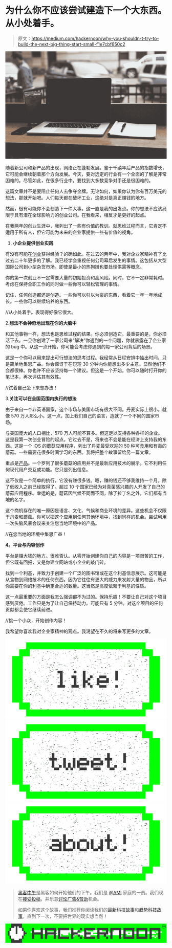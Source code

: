 # 为什么你不应该尝试建造下一个大东西。从小处着手。

> 原文：<https://medium.com/hackernoon/why-you-shouldn-t-try-to-build-the-next-big-thing-start-small-f1e7cbf650c2>

![](img/eb2c6afca34aaf867481efba1b2c816d.png)

随着新公司和新产品的出现，网络正在蓬勃发展。鉴于千禧年后产品的指数增长，它可能会继续朝着那个方向发展。今天，要对选定的行业有一个全面的了解是非常困难的。尽管如此，在很多行业中，要找到大多数竞争对手还是很困难的。

这篇文章并不是要阻止任何人去争夺金牌。无论如何，如果你认为你有百万美元的想法，那就开始吧。人们每天都在破坏工业，这绝对是真正赚钱的地方。

然而，很有可能你不会创造下一件大事。这一直是我的出发点。你的想法不应该局限于具有潜在全球影响力的创业公司。在我看来，相反才是更好的起点。

在我两年的创业生涯中，我列出了一些有价值的教训。就思维过程而言，它肯定不适用于所有人，但它可能为未来的企业家提供一些有价值的视角。

1.  **小企业提供创业实践**

有没有可能在[创业](https://hackernoon.com/tagged/entrepreneurship)获得经验？的确如此。在过去的两年中，我对企业家精神有了比过去二十年更多的了解。我已经学会重视任何公司幕后发生的事情。这包括从大型国际公司到小型杂货市场。即使是最小的热狗摊也要处理供需等概念。

你的第一次创业不一定需要大量的初始投资和高风险。同时，它不一定非常耗时。考虑在保持全职工作的同时做一些你可以轻松管理的事情。

记住，任何创造都还是创造。一些你可以引以为豪的东西，看着它一年一年地成长。一些你可以继续培养的东西。

//从小处着手。表现得好像它很大。

2.**想法不会神奇地出现在你的大脑中**

和其他事物一样，想法也是思维过程的结果。你必须创造它。最重要的是，你必须活下去。一旦你创建了一家公司来“解决”你遇到的一个问题，你就暴露在了企业家的 bug 中。从这一点开始，你可能会考虑你遇到的每一家公司背后的场景。

这是一个你可以用来提出可行想法的思考过程。我经常从日程安排中抽出时间，只是简单地集思广益。你会惊讶于在短短 30 分钟内你能想出多少主意。显然他们不会都很棒。你也许不应该坚持每一个建议。但这是一个开始。你可以随时打开你的笔记本，再次评估其有效性。

//试着自己坐下来想办法！

3.**关注可以在全国范围内执行的想法**

由于来自一个非英语国家，这个市场与美国市场有很大不同。丹麦实际上很小。就像 570 万人那么小。这一点，加上我们自己的语言，造就了一个不同的国家市场。

与美国庞大的人口相比，570 万人可能不算多。但这足以支持各种各样的企业。这是我第一次创业冒险的起点。它过去不是，将来也不会是能在经济上支持我的东西。这是一个 iOS 的蘑菇应用程序，列出了丹麦最受欢迎的 50 种可食用和有毒的蘑菇。一些需要花很多时间学习的东西。我将把整个故事留给另一篇文章。

重点是[产品](https://hackernoon.com/tagged/product)。一个罗列了很多蘑菇的应用并不是最新应用技术的展示。它不利用任何现代用户交互或功能。它只是列出信息。

这不仅是一个简单的执行，它没有赚很多钱。嗯，赚的钱还不够我维持一个月。除了低收入之前已经取得了。超过 10 个国家已经为对真菌感兴趣的人开发了自己的蘑菇应用程序。幸运的是，蘑菇因气候不同而不同，除了拉丁名之外，它们都有当地的名字。

这个商机存在的唯一原因是语言、文化、气候和商业环境的差异。这些机会不仅限于丹麦和蘑菇。你可以把这个应用到任何其他环境中，找到同样的机会。尝试利用一次头脑风暴会议来关注您当地环境中的产品。

//在您当地的环境中集思广益！

**4。平台与内容创作**

平台是赚大钱的地方。很难否认。从零开始创建你自己的内容是一项艰苦的工作，但它既有回报，又是你建立网站或小企业的敲门砖。

找到一个利基，并致力于创建一个广泛的图书馆或在这个利基信息展示。这可能是从食物到网络技术的任何东西。因为它往往有更大的威力来发射大量的物品，所以你需要在你的利基中确定合适的数量。这当然是高度依赖于利基的性质。

这一点最重要的方面是我怎么强调都不为过的。保持乐趣！不要让自己对这个项目感到厌倦。工作只是为了让自己保持动力。可能只有 5 分钟。对这个项目的任何贡献都会使它继续前进。

//挑一个小众，开始创作内容！

我希望你喜欢我对企业家精神的观点。我渴望在不久的将来写更多的文章。

[![](img/50ef4044ecd4e250b5d50f368b775d38.png)](http://bit.ly/HackernoonFB)[![](img/979d9a46439d5aebbdcdca574e21dc81.png)](https://goo.gl/k7XYbx)[![](img/2930ba6bd2c12218fdbbf7e02c8746ff.png)](https://goo.gl/4ofytp)

> [黑客中午](http://bit.ly/Hackernoon)是黑客如何开始他们的下午。我们是 [@AMI](http://bit.ly/atAMIatAMI) 家庭的一员。我们现在[接受投稿](http://bit.ly/hackernoonsubmission)，并乐意[讨论广告&赞助](mailto:partners@amipublications.com)机会。
> 
> 如果你喜欢这个故事，我们推荐你阅读我们的[最新科技故事](http://bit.ly/hackernoonlatestt)和[趋势科技故事](https://hackernoon.com/trending)。直到下一次，不要把世界的现实想当然！

[![](img/be0ca55ba73a573dce11effb2ee80d56.png)](https://goo.gl/Ahtev1)